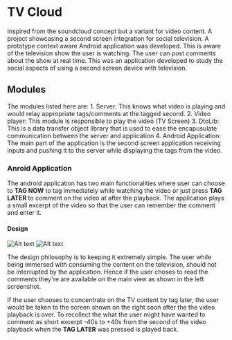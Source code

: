 # TV Cloud
Inspired from the soundcloud concept but a variant for video content. A project showcasing a second screen integration for social television. A prototype context aware Android application was developed. This is aware of the television show the user is watching. The user can post comments about the show at real time. This was an application developed to study the social aspects of using a second screen device with television.


## Modules
The modules listed here are:
        1. Server: This knows what video is playing and would relay appropriate tags/comments at the tagged second.
        2. Video player: This module is responsible to play the video (TV Screen)
        3. DtoLib: This is a data transfer object library that is used to ease the encapusulate communication between the server and application
        4. Android Application: The main part of the application is the second screen application receiving inputs and pushing it to the server while displaying the tags from the video.

### Anroid Application
The android application has two main functionalities where user can choose to __TAG NOW__ to tag immediately while watching the video or just press __TAG LATER__ to comment on the video at after the playback. The application plays a small excerpt of the video so that the user can remember the comment and enter it.

#### Design
![Alt text](http://s32.postimg.org/6cx7adi2t/tvcloud_1.png "TVCloud Home")    ![Alt text](http://s32.postimg.org/u5b3zn9hh/tvcloud_2.png "TAG Later")

The design philosophy is to keeping it extremely simple. The user while being immersed with consuming the content on the television, should not be interrupted by the application. Hence if the user choses to read the comments they're are available on the main view as shown in the left screenshot.

If the user chooses to concentrate on the TV content by tag later, the user would be taken to the screen shown on the right soon after the the video playback is over. To recollect the what the user might have wanted to comment as short excerpt -40s to +40s from the second of the video playback when the __TAG LATER__ was pressed is played back.

